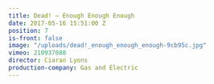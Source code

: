 ```yaml
---
title: Dead! — Enough Enough Enough
date: 2017-05-16 15:51:00 Z
position: 7
is-front: false
image: "/uploads/dead!_enough_enough_enough-9cb95c.jpg"
vimeo: 210937088
director: Ciaran Lyons
production-company: Gas and Electric
---
```



